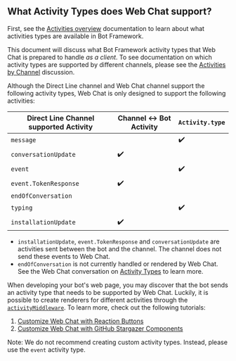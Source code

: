 ## What Activity Types does Web Chat support?

First, see the [Activities overview](https://docs.microsoft.com/en-us/azure/bot-service/dotnet/bot-builder-dotnet-activities?view=azure-bot-service-3.0) documentation to learn about what activities types are available in Bot Framework.

This document will discuss what Bot Framework activity types that Web Chat is prepared to handle _as a client_. To see documentation on which activity types are supported by different channels, please see the [Activities by Channel](https://github.com/microsoft/botframework-sdk/issues/5294) discussion.

Although the Direct Line channel and Web Chat channel support the following activity types, Web Chat is only designed to support the following activities:

| Direct Line Channel supported Activity | Channel :left_right_arrow: Bot Activity | `Activity.type`    |
| -------------------------------------- | --------------------------------------- | ------------------ |
| `message`                              |                                         | :heavy_check_mark: |
| `conversationUpdate`                   | :heavy_check_mark:                      |                    |
| `event`                                |                                         | :heavy_check_mark: |
| `event.TokenResponse`                  | :heavy_check_mark:                      |                    |
| `endOfConversation`                    |                                         |                    |
| `typing`                               |                                         | :heavy_check_mark: |
| `installationUpdate`                   | :heavy_check_mark:                      |                    |

- `installationUpdate`, `event.TokenResponse` and `conversationUpdate` are activities sent between the bot and the channel. The channel does not send these events to Web Chat.
- `endOfConversation` is not currently handled or rendered by Web Chat. See the Web Chat conversation on [Activity Types](https://github.com/microsoft/BotFramework-WebChat/issues/1808) to learn more.

When developing your bot's web page, you may discover that the bot sends an activity type that needs to be supported by Web Chat. Luckily, it is possible to create renderers for different activities through the [`activityMiddleware`](https://github.com/microsoft/BotFramework-WebChat#web-chat-api-reference). To learn more, check out the following tutorials:

1. [Customize Web Chat with Reaction Buttons](https://github.com/microsoft/BotFramework-WebChat/tree/master/samples/05.custom-components/d.reaction-buttons/)
1. [Customize Web Chat with GitHub Stargazer Components](https://github.com/microsoft/BotFramework-WebChat/tree/master/samples/05.custom-components/e.card-components)

Note: We do not recommend creating custom activity types. Instead, please use the `event` activity type.
